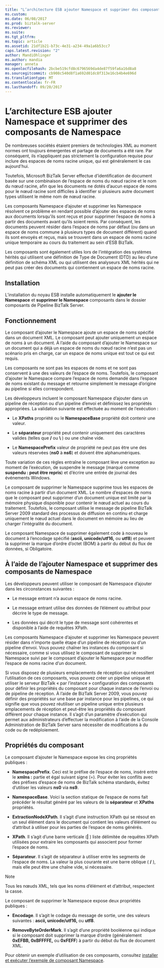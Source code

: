 ```yaml
---
title: "L’architecture ESB ajouter Namespace et supprimer des composants de Namespace | Documents Microsoft"
ms.custom: 
ms.date: 06/08/2017
ms.prod: biztalk-server
ms.reviewer: 
ms.suite: 
ms.tgt_pltfrm: 
ms.topic: article
ms.assetid: 21df1b21-b73c-4e31-a234-49a1a6b53cc7
caps.latest.revision: "2"
author: MandiOhlinger
ms.author: mandia
manager: anneta
ms.openlocfilehash: 2bcbe519cfd8c6796569da4de87f59fa6a16d8a8
ms.sourcegitcommit: cb908c540d8f1a692d01dc8f313e16cb4b4e696d
ms.translationtype: MT
ms.contentlocale: fr-FR
ms.lasthandoff: 09/20/2017
---
```

# <a name="the-esb-add-namespace-and-remove-namespace-components"></a>L’architecture ESB ajouter Namespace et supprimer des composants de Namespace
De nombreuses sociétés étaient premiers de technologies XML au moment normes ont toujours émergentes et partage de documents a été rare. Par conséquent, ils n’appliquent pas strictement la configuration requise pour inclure des espaces de noms racine unique, qui est généralement le cas aujourd'hui.  
  
 Toutefois, Microsoft BizTalk Server effectue d’identification de document basée sur une combinaison de l’espace de noms du nœud racine et le nom du nœud racine, afin que les documents ne dotés d’aucun espace de noms pour le nœud racine sont difficiles à identifier si plusieurs autre document types utilisent le même nom de nœud racine.  
  
 Les composants Namespace d’ajouter et supprimer les Namespace résolvent ce problème en rendant possible d’ajouter des espaces de noms aux documents lorsqu’ils sont reçus et pour supprimer l’espace de noms à partir des documents avant qu’ils soient remis. Par conséquent, les documents peuvent résider dans l’espace de noms par défaut (ou dans un espace de noms commune à plusieurs types de document différent) quand ils sont envoyés et reçus, mais se trouvent dans un espace de noms racine unique temporaire au cours du traitement au sein d’ESB BizTalk.  
  
 Les composants sont également utiles lors de l’intégration des systèmes hérités qui utilisent une définition de Type de Document (DTD) au lieu d’une définition de schéma XML ou qui utilisent des analyseurs XML hérités qui ne peut pas créer des documents qui contiennent un espace de noms racine.  
  
## <a name="installation"></a>Installation  
 L’installation du noyau ESB installe automatiquement le **ajouter le Namespace** et **supprimer le Namespace** composants dans le dossier composants de Pipeline BizTalk Server.  
  
## <a name="how-it-works"></a>Fonctionnement  
 Le composant d’ajouter le Namespace ajoute un espace de noms spécifié dans un document XML. Le composant peut ajouter uniquement un espace de noms à un document. À l’aide du composant d’ajouter le Namespace sur un document qui a déjà un espace de noms du nœud racine n’est pas un scénario pris en charge, car un espace de noms unique est tout ce qui est requis.  
  
 Les composants ne sont pas les espaces de noms et ne sont pas conservent à une des valeurs de l’espace de noms. Toutefois, le composant d’ajouter le Namespace compare l’espace de noms demandé dans l’espace de noms existant du message et retourne simplement le message d’origine au pipeline si elles correspondent.  
  
 Les développeurs incluent le composant Namespace d’ajouter dans un pipeline de réception ou d’un pipeline d’envoi et définissez les propriétés appropriées. La validation suivante est effectuée au moment de l’exécution :  
  
-   Le **XPaths** propriété ou le **NamespaceBase** propriété doit contenir une valeur.  
  
-   Le **séparateur** propriété peut contenir uniquement des caractères valides (telles que  **/**  ou  **\\** ) ou une chaîne vide.  
  
-   Le **NamespacePrefix** valeur de propriété ne peut pas être une des valeurs réservées (**ns0** à **ns6**) et doivent être alphanumériques.  
  
 Toute variation de ces règles entraîne le composant lève une exception au moment de l’exécution, de suspendre le message (marqué comme **suspendu : peut être repris**) et d’écrire une entrée de journal des événements Windows.  
  
 Le composant de supprimer le Namespace supprime tous les espaces de noms racine à partir d’un document XML. Le nombre d’espaces de noms que le composant peut supprimer d’un document unique est limité par la mémoire physique disponible pour contenir le nœud actuel au cours du traitement. Toutefois, le composant utilise le message de pipeline BizTalk Server 2009 standard des processus de diffusion en continu et charge uniquement le nœud actuel dans le document en mémoire au lieu de charger l’intégralité du document.  
  
 Le composant Namespace de supprimer également code à nouveau le document à l’encodage spécifié (**ascii, unicode/utf16,** ou **utf8**) et peuvent la supprimer la marque d’ordre d’octet (BOM) à partir du début du flux de données, si Obligatoire.  
  
## <a name="using-the-add-namespace-and-remove-namespace-components"></a>À l’aide de l’ajouter Namespace et supprimer des composants de Namespace  
 Les développeurs peuvent utiliser le composant de Namespace d’ajouter dans les circonstances suivantes :  
  
-   Le message entrant n’a aucun espace de noms racine.  
  
-   Le message entrant utilise des données de l’élément ou attribut pour décrire le type de message.  
  
-   Les données qui décrit le type de message sont cohérentes et disponible à l’aide de requêtes XPath.  
  
 Les composants Namespace d’ajouter et supprimer les Namespace peuvent résider dans n’importe quelle étape d’un pipeline de réception ou d’un pipeline d’envoi. Vous pouvez chaîner les instances du composant si nécessaire, comme si vous utilisez le composant de supprimer le Namespace suivi par le composant d’ajouter le Namespace pour modifier l’espace de noms racine d’un document.  
  
 Si vous disposez de plusieurs emplacements de réception qui nécessitent l’utilisation de ces composants, vous pouvez créer un pipeline unique et utiliser le serveur BizTalk « par l’instance » configuration des composants pour définir les propriétés du composant pour chaque instance de l’envoi ou de pipeline de réception. À l’aide de BizTalk Server 2009, vous pouvez définir des propriétés sur une base par instance pour les pipelines, ce qui signifie que vous pouvez réutiliser un pipeline unique entre plusieurs emplacements de réception et peut-être les propriétés du composant différent pour chaque instance. Il s’agit d’un paramètre d’exécution qui permet aux administrateurs d’effectuer la modification à l’aide de la Console Administration de BizTalk Server sans nécessiter de modifications à du code ou de redéploiement.  
  
## <a name="component-properties"></a>Propriétés du composant  
 Le composant d’ajouter le Namespace expose les cinq propriétés publiques :  
  
-   **NamespacePrefix**. Ceci est le préfixe de l’espace de noms, inséré entre le **xmlns :** partie et égal suivant signe (=). Pour éviter les conflits avec des préfixes d’espace de noms de BizTalk schéma standards, évitez d’utiliser les valeurs **ns0** via **ns9**.  
  
-   **NamespaceBase**. Voici la section statique de l’espace de noms fait précéder le résultat généré par les valeurs de la **séparateur** et **XPaths** propriétés.  
  
-   **ExtractionNodeXPath**. Il s’agit d’une instruction XPath qui se résout en un seul élément dans le document qui contient les valeurs d’élément ou d’attribut à utiliser pour les parties de l’espace de noms générés.  
  
-   **XPath**. Il s’agit d’une barre verticale (**&#124;** ) liste délimitée de requêtes XPath utilisées pour extraire les composants qui associent pour former l’espace de noms.  
  
-   **Séparateur**. Il s’agit de séparateur à utiliser entre les segments de l’espace de noms. La valeur la plus courante est une barre oblique ( **/**  ), mais elle peut être une chaîne vide, si nécessaire.  
  
> [!NOTE]
>  Tous les nœuds XML, tels que les noms d’élément et d’attribut, respectent la casse.  
  
 Le composant de supprimer le Namespace expose deux propriétés publiques :  
  
-   **Encodage**. Il s’agit le codage du message de sortie, une des valeurs suivantes : **ascii, unicode/utf16,** ou **utf8**.  
  
-   **RemoveByteOrderMark**. Il s’agit d’une propriété booléenne qui indique si le composant doit supprimer la marque d’ordre (généralement **0xEFBB, 0xBFFFFE,** ou **0xFEFF**) à partir du début du flux de document XML.  
  
 Pour obtenir un exemple d’utilisation de ces composants, consultez [installer et exécuter l’exemple de composant Namespace](../esb-toolkit/installing-and-running-the-namespace-component-sample.md).